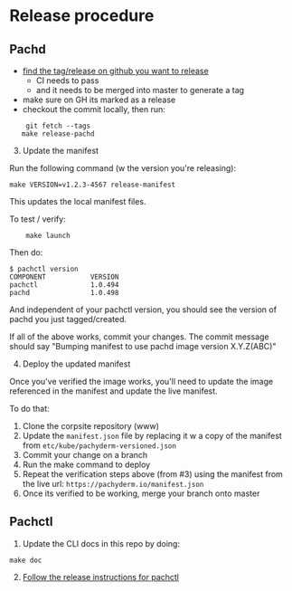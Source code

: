 # Release procedure

## Pachd

- [find the tag/release on github you want to release](https://github.com/pachyderm/pachyderm/releases)
  - CI needs to pass
  - and it needs to be merged into master to generate a tag
- make sure on GH its marked as a release
- checkout the commit locally, then run:

```shell
    git fetch --tags
   make release-pachd
```

3) Update the manifest

Run the following command (w the version you're releasing):

```shell
make VERSION=v1.2.3-4567 release-manifest
```

This updates the local manifest files.

To test / verify:

```shell
    make launch
```

Then do:

    $ pachctl version
    COMPONENT           VERSION             
    pachctl             1.0.494             
    pachd               1.0.498     

And independent of your pachctl version, you should see the version of pachd you just tagged/created.

If all of the above works, commit your changes. The commit message should say "Bumping manifest to use pachd image version X.Y.Z(ABC)"

4) Deploy the updated manifest

Once you've verified the image works, you'll need to update the image referenced in the manifest and update the live manifest.

To do that:

1. Clone the corpsite repository (www)
2. Update the `manifest.json` file by replacing it w a copy of the manifest from `etc/kube/pachyderm-versioned.json`
3. Commit your change on a branch
4. Run the make command to deploy
5. Repeat the verification steps above (from #3) using the manifest from the live url: `https://pachyderm.io/manifest.json`
6. Once its verified to be working, merge your branch onto master

## Pachctl

1) Update the CLI docs in this repo by doing:

```shell
make doc
```

2) [Follow the release instructions for pachctl](https://github.com/pachyderm/homebrew-tap/blob/master/README.md)


